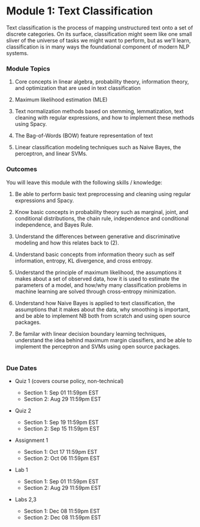 # Module 1: Text Classification

Text classification is the process of mapping unstructured text onto a set of discrete categories. On its surface, classification might seem like one small sliver of the universe of tasks we might want to perform, but as we'll learn, classification is in many ways the foundational component of modern NLP systems.

### Module Topics

1. Core concepts in linear algebra, probability theory, information theory, and optimization that are used in text classification

2. Maximum likelihood estimation (MLE)

3. Text normalization methods based on stemming, lemmatization, text cleaning with regular expressions, and how to implement these methods using Spacy.

4. The Bag-of-Words (BOW) feature representation of text

5. Linear classification modeling techniques such as Naive Bayes, the perceptron, and linear SVMs.

### Outcomes

You will leave this module with the following skills / knowledge:

1. Be able to perform basic text preprocessing and cleaning using regular expressions and Spacy.

2. Know basic concepts in probability theory such as marginal, joint, and conditional distributions, the chain rule, independence and conditional independence, and Bayes Rule.

3. Understand the differences between generative and discriminative modeling and how this relates back to (2).

4. Understand basic concepts from information theory such as self information, entropy, KL divergence, and cross entropy.

5. Understand the principle of maximum likelihood, the assumptions it makes about a set of observed data, how it is used to estimate the parameters of a model, and how/why many classification problems in machine learning are solved through cross-entropy minimization.

6. Understand how Naive Bayes is applied to text classification, the assumptions that it makes about the data, why smoothing is important, and be able to implement NB both from scratch and using open source packages. 

7. Be familar with linear decision boundary learning techniques, understand the idea behind maximum margin classifiers, and be able to implement the perceptron and SVMs using open source packages.

#
### Due Dates

- Quiz 1 (covers course policy, non-technical)
    - Section 1: Sep 01 11:59pm EST
    - Section 2: Aug 29 11:59pm EST

- Quiz 2
    - Section 1: Sep 19 11:59pm EST
    - Section 2: Sep 15 11:59pm EST

- Assignment 1
    - Section 1: Oct 17 11:59pm EST
    - Section 2: Oct 06 11:59pm EST

- Lab 1
    - Section 1: Sep 01 11:59pm EST
    - Section 2: Aug 29 11:59pm EST

- Labs 2,3
    - Section 1: Dec 08 11:59pm EST
    - Section 2: Dec 08 11:59pm EST
